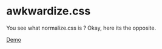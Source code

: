 awkwardize.css
==============

You see what normalize.css is ? Okay, here its the opposite.

[Demo](http://cdpn.io/cdeLv)
